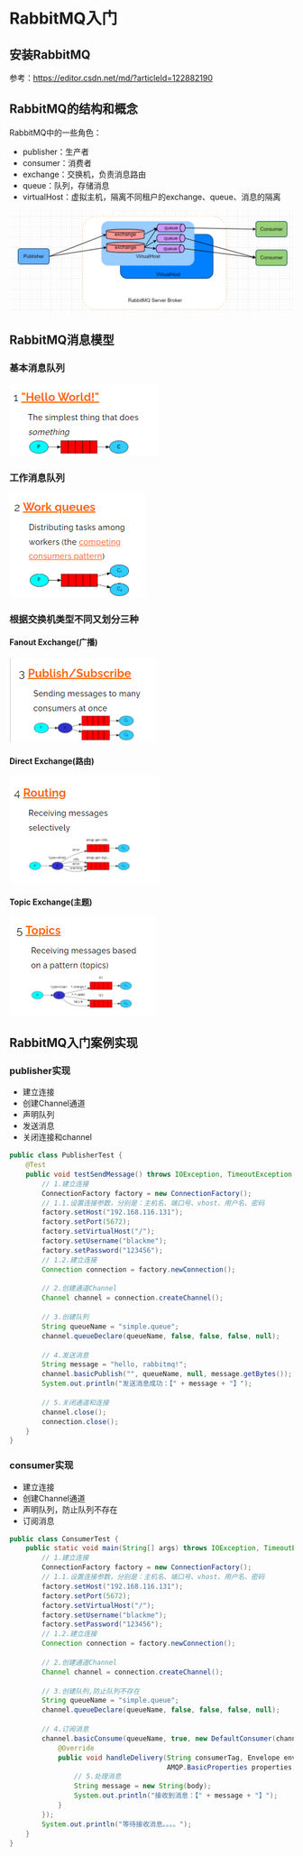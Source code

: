 # RabbitMQ入门

## 安装RabbitMQ

参考：https://editor.csdn.net/md/?articleId=122882190

## RabbitMQ的结构和概念

RabbitMQ中的一些角色：

- publisher：生产者
- consumer：消费者
- exchange：交换机，负责消息路由
- queue：队列，存储消息
- virtualHost：虚拟主机，隔离不同租户的exchange、queue、消息的隔离

![image-20220211161813572](https://github.com/BlackMe2327/cloudimages27/blob/main/img/image-20220211161813572.png?raw=true)

## RabbitMQ消息模型

### 基本消息队列

![image-20220211162357223](https://github.com/BlackMe2327/cloudimages27/blob/main/img/image-20220211162357223.png?raw=true)

### 工作消息队列

![image-20220211162404782](https://github.com/BlackMe2327/cloudimages27/blob/main/img/image-20220211162404782.png?raw=true)

### 根据交换机类型不同又划分三种

#### Fanout Exchange(广播)

![image-20220211162421081](https://github.com/BlackMe2327/cloudimages27/blob/main/img/image-20220211162421081.png?raw=true)

#### Direct Exchange(路由)

![image-20220211162427076](https://github.com/BlackMe2327/cloudimages27/blob/main/img/image-20220211162427076.png?raw=true)

#### Topic Exchange(主题)

![image-20220211162432909](https://github.com/BlackMe2327/cloudimages27/blob/main/img/image-20220211162432909.png?raw=true)

## RabbitMQ入门案例实现

### publisher实现

- 建立连接
- 创建Channel通道
- 声明队列
- 发送消息
- 关闭连接和channel

```java
public class PublisherTest {
    @Test
    public void testSendMessage() throws IOException, TimeoutException {
        // 1.建立连接
        ConnectionFactory factory = new ConnectionFactory();
        // 1.1.设置连接参数，分别是：主机名、端口号、vhost、用户名、密码
        factory.setHost("192.168.116.131");
        factory.setPort(5672);
        factory.setVirtualHost("/");
        factory.setUsername("blackme");
        factory.setPassword("123456");
        // 1.2.建立连接
        Connection connection = factory.newConnection();

        // 2.创建通道Channel
        Channel channel = connection.createChannel();

        // 3.创建队列
        String queueName = "simple.queue";
        channel.queueDeclare(queueName, false, false, false, null);

        // 4.发送消息
        String message = "hello, rabbitmq!";
        channel.basicPublish("", queueName, null, message.getBytes());
        System.out.println("发送消息成功：【" + message + "】");

        // 5.关闭通道和连接
        channel.close();
        connection.close();
    }
}
```

### consumer实现

- 建立连接
- 创建Channel通道
- 声明队列，防止队列不存在
- 订阅消息

```java
public class ConsumerTest {
    public static void main(String[] args) throws IOException, TimeoutException {
        // 1.建立连接
        ConnectionFactory factory = new ConnectionFactory();
        // 1.1.设置连接参数，分别是：主机名、端口号、vhost、用户名、密码
        factory.setHost("192.168.116.131");
        factory.setPort(5672);
        factory.setVirtualHost("/");
        factory.setUsername("blackme");
        factory.setPassword("123456");
        // 1.2.建立连接
        Connection connection = factory.newConnection();

        // 2.创建通道Channel
        Channel channel = connection.createChannel();

        // 3.创建队列,防止队列不存在
        String queueName = "simple.queue";
        channel.queueDeclare(queueName, false, false, false, null);

        // 4.订阅消息
        channel.basicConsume(queueName, true, new DefaultConsumer(channel){
            @Override
            public void handleDelivery(String consumerTag, Envelope envelope,
                                       AMQP.BasicProperties properties, byte[] body) throws IOException {
                // 5.处理消息
                String message = new String(body);
                System.out.println("接收到消息：【" + message + "】");
            }
        });
        System.out.println("等待接收消息。。。。");
    }
}
```





